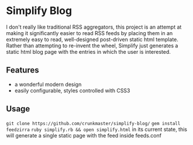 # Simplify Blog

I don't really like traditional RSS aggregators, this project is an attempt
at making it significantly easier to read RSS feeds by placing them in an extremely
easy to read, well-designed post-driven static html template. Rather than attempting to
re-invent the wheel, Simplify just generates a static html blog page with the entries
in which the user is interested.

## Features
* a wonderful modern design
* easily configurable, styles controlled with CSS3

## Usage
`git clone https://github.com/crunkmaster/simplify-blog/`
`gem install feedzirra`
`ruby simplify.rb && open simplify.html`
in its current state, this will generate a single static page with the feed
inside feeds.conf
